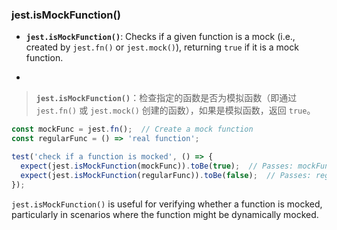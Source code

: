 ### jest.isMockFunction()

- **`jest.isMockFunction()`**: Checks if a given function is a mock (i.e., created by `jest.fn()` or `jest.mock()`), returning `true` if it is a mock function.

- <audio src="..\..\mp3\__`jest.isMockF.mp3"></audio>

> **`jest.isMockFunction()`**：检查指定的函数是否为模拟函数（即通过 `jest.fn()` 或 `jest.mock()` 创建的函数），如果是模拟函数，返回 `true`。
>
> <audio src="..\..\mp3\`jest.isMockFun.mp3"></audio>

```js
const mockFunc = jest.fn();  // Create a mock function
const regularFunc = () => 'real function';

test('check if a function is mocked', () => {
  expect(jest.isMockFunction(mockFunc)).toBe(true);  // Passes: mockFunc is a mock function
  expect(jest.isMockFunction(regularFunc)).toBe(false);  // Passes: regularFunc is not a mock function
});
```

<audio src="../../../../Downloads/这段代码展示了如何使用 Jes (8).mp3"></audio>

`jest.isMockFunction()` is useful for verifying whether a function is mocked, particularly in scenarios where the function might be dynamically mocked.